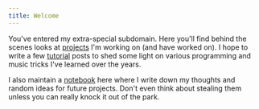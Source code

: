 ```yaml
---
title: Welcome
---
```

You've entered my extra-special subdomain. Here you'll find behind the scenes looks at [projects](/Projects) I'm working on (and have worked on). I hope to write a few [tutorial](/Tutorials) posts to shed some light on various programming and music tricks I've learned over the years.

I also maintain a [notebook](/Notes) here where I write down my thoughts and random ideas for future projects. Don't even think about stealing them unless you can really knock it out of the park.
